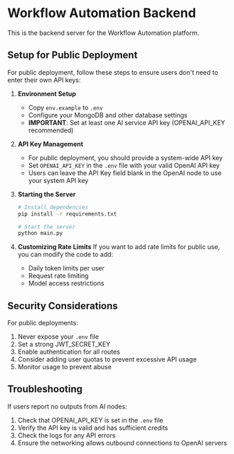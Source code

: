 # Workflow Automation Backend

This is the backend server for the Workflow Automation platform.

## Setup for Public Deployment

For public deployment, follow these steps to ensure users don't need to enter their own API keys:

1. **Environment Setup**
   - Copy `env.example` to `.env` 
   - Configure your MongoDB and other database settings
   - **IMPORTANT**: Set at least one AI service API key (OPENAI_API_KEY recommended)

2. **API Key Management**
   - For public deployment, you should provide a system-wide API key
   - Set `OPENAI_API_KEY` in the `.env` file with your valid OpenAI API key
   - Users can leave the API Key field blank in the OpenAI node to use your system API key

3. **Starting the Server**
   ```bash
   # Install dependencies
   pip install -r requirements.txt
   
   # Start the server
   python main.py
   ```

4. **Customizing Rate Limits**
   If you want to add rate limits for public use, you can modify the code to add:
   - Daily token limits per user
   - Request rate limiting
   - Model access restrictions

## Security Considerations

For public deployments:
1. Never expose your `.env` file
2. Set a strong JWT_SECRET_KEY
3. Enable authentication for all routes
4. Consider adding user quotas to prevent excessive API usage
5. Monitor usage to prevent abuse

## Troubleshooting

If users report no outputs from AI nodes:
1. Check that OPENAI_API_KEY is set in the `.env` file
2. Verify the API key is valid and has sufficient credits
3. Check the logs for any API errors
4. Ensure the networking allows outbound connections to OpenAI servers 